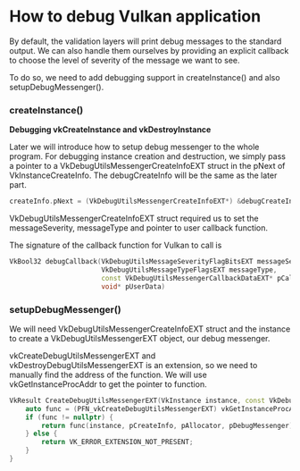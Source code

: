 # How to debug Vulkan application

By default, the validation layers will print debug messages to the standard output. We can also handle them ourselves by providing an explicit callback to choose the level of severity of the message we want to see.

To do so, we need to add debugging support in createInstance() and also setupDebugMessenger().

### createInstance()

**Debugging vkCreateInstance and vkDestroyInstance**

Later we will introduce how to setup debug messenger to the whole program. For debugging instance creation and destruction, we simply pass a pointer to a VkDebugUtilsMessengerCreateInfoEXT struct in the pNext of VkInstanceCreateInfo. The debugCreateInfo will be the same as the later part.

```cpp
createInfo.pNext = (VkDebugUtilsMessengerCreateInfoEXT*) &debugCreateInfo;
```

VkDebugUtilsMessengerCreateInfoEXT struct required us to set the messageSeverity, messageType and pointer to user callback function.

The signature of the callback function for Vulkan to call is

```cpp
VkBool32 debugCallback(VkDebugUtilsMessageSeverityFlagBitsEXT messageSeverity,
                       VkDebugUtilsMessageTypeFlagsEXT messageType,
                       const VkDebugUtilsMessengerCallbackDataEXT* pCallbackData,
                       void* pUserData)
```

### setupDebugMessenger()

We will need VkDebugUtilsMessengerCreateInfoEXT struct and the instance to create a VkDebugUtilsMessengerEXT object, our debug messenger.

vkCreateDebugUtilsMessengerEXT and vkDestroyDebugUtilsMessengerEXT is an extension, so we need to manually find the address of the function. We will use vkGetInstanceProcAddr to get the pointer to function.

```cpp
VkResult CreateDebugUtilsMessengerEXT(VkInstance instance, const VkDebugUtilsMessengerCreateInfoEXT* pCreateInfo, const VkAllocationCallbacks* pAllocator, VkDebugUtilsMessengerEXT* pDebugMessenger) {
    auto func = (PFN_vkCreateDebugUtilsMessengerEXT) vkGetInstanceProcAddr(instance, "vkCreateDebugUtilsMessengerEXT");
    if (func != nullptr) {
        return func(instance, pCreateInfo, pAllocator, pDebugMessenger);
    } else {
        return VK_ERROR_EXTENSION_NOT_PRESENT;
    }
}
```